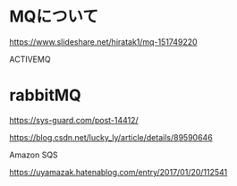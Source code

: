 # MQについて
https://www.slideshare.net/hiratak1/mq-151749220

ACTIVEMQ

# rabbitMQ
https://sys-guard.com/post-14412/

https://blog.csdn.net/lucky_ly/article/details/89590646

Amazon SQS

https://uyamazak.hatenablog.com/entry/2017/01/20/112541
